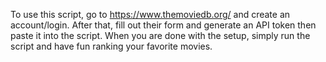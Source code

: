 To use this script, go to https://www.themoviedb.org/ and create an account/login. After that, fill out their form and generate an API token then paste it into the script. When you are done with the setup, simply run the script and have fun ranking your favorite movies.
